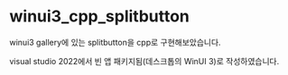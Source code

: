 # winui3_cpp_splitbutton
winui3 gallery에 있는 splitbutton을 cpp로 구현해보았습니다.

visual studio 2022에서 빈 앱 패키지됨(데스크톱의 WinUI 3)로 작성하였습니다.
